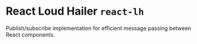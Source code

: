 # React Loud Hailer `react-lh`

Publish/subscribe implementation for efficient message passing between React components.

